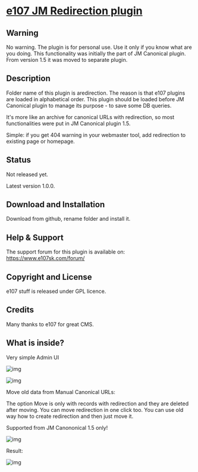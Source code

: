 # [e107 JM Redirection plugin](https://www.e107sk.com)

## Warning

No warning. The plugin is for personal use. Use it only if you know what are you doing. This functionality was initially the part of JM Canonical plugin. From version 1.5 it was moved to separate plugin. 

## Description

Folder name of this plugin is aredirection. The reason is that e107 plugins are loaded in alphabetical order. This plugin should be loaded before JM Canonical plugin to manage its purpose - to save some DB queries. 

It's more like an archive for canonical URLs with redirection, so most functionalities were put in JM Canonical plugin 1.5.  

Simple: if you get 404 warning in your webmaster tool, add redirection to existing page or homepage. 

## Status

Not released yet. 

Latest version 1.0.0. 

## Download and Installation

Download from github, rename folder and install it. 

## Help & Support

The support forum for this plugin is available on:  https://www.e107sk.com/forum/

## Copyright and License

e107 stuff is released under GPL licence.
 
## Credits

Many thanks to e107 for great CMS.

## What is inside?

Very simple Admin UI

![img](https://www.e107sk.com/media/img/800x0/2019-10/jm_redirection.jpg)

![img](https://www.e107sk.com/media/img/800x0/2019-10/jm_redirection_02.jpg)
	 
Move old data from Manual Canonical URLs:

The option Move is only with records with redirection and they are deleted after moving. You can move redirection in one click too. You can use old way how to create redirection and then just move it.

Supported from JM Canononical 1.5 only!

![img](https://www.e107sk.com/media/img/800x0/2019-10/jm_redirection_03.jpg)

Result:

![img](https://www.e107sk.com/media/img/800x0/2019-10/jm_redirection_04.jpg)

 
 

 